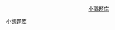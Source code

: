 <div style="text-align:center;">
  <a href="http://xetk.6h5.cn/">小鹅题库</a>
</div>

[小鹅题库](http://xetk.6h5.cn/)
  
